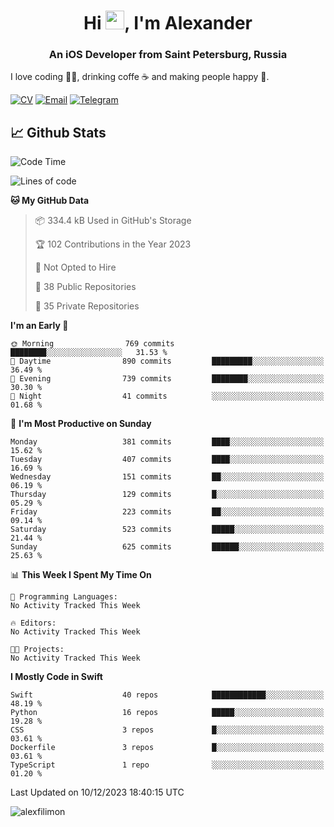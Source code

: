 <h1 align="center">Hi <img src="https://raw.githubusercontent.com/MartinHeinz/MartinHeinz/master/wave.gif" width="30px">, I'm Alexander</h1>
<h3 align="center">An iOS Developer from Saint Petersburg, Russia</h3>

I love coding 👨‍💻, drinking coffe ☕️ and making people happy 🎊.

[![CV](https://img.shields.io/badge/CV-Александр%20Филимонов-14b420)](./resources/CV_Aleksandr_Filimonov_iOS_November_2023.pdf)
[![Email](https://img.shields.io/badge/Email-as.filimonov@mail.ru-f39f37)](mailto:as.filimonov@mail.ru)
[![Telegram](https://img.shields.io/badge/Telegram-alexfilimon-1686b1)](https://t.me/alexfilimon)

## 📈 Github Stats

<!--START_SECTION:waka-->
![Code Time](http://img.shields.io/badge/Code%20Time-0%20secs-blue)

![Lines of code](https://img.shields.io/badge/From%20Hello%20World%20I%27ve%20Written-1.5%20million%20lines%20of%20code-blue)

**🐱 My GitHub Data** 

> 📦 334.4 kB Used in GitHub's Storage 
 > 
> 🏆 102 Contributions in the Year 2023
 > 
> 🚫 Not Opted to Hire
 > 
> 📜 38 Public Repositories 
 > 
> 🔑 35 Private Repositories 
 > 
**I'm an Early 🐤** 

```text
🌞 Morning                769 commits         ████████░░░░░░░░░░░░░░░░░   31.53 % 
🌆 Daytime                890 commits         █████████░░░░░░░░░░░░░░░░   36.49 % 
🌃 Evening                739 commits         ████████░░░░░░░░░░░░░░░░░   30.30 % 
🌙 Night                  41 commits          ░░░░░░░░░░░░░░░░░░░░░░░░░   01.68 % 
```
📅 **I'm Most Productive on Sunday** 

```text
Monday                   381 commits         ████░░░░░░░░░░░░░░░░░░░░░   15.62 % 
Tuesday                  407 commits         ████░░░░░░░░░░░░░░░░░░░░░   16.69 % 
Wednesday                151 commits         ██░░░░░░░░░░░░░░░░░░░░░░░   06.19 % 
Thursday                 129 commits         █░░░░░░░░░░░░░░░░░░░░░░░░   05.29 % 
Friday                   223 commits         ██░░░░░░░░░░░░░░░░░░░░░░░   09.14 % 
Saturday                 523 commits         █████░░░░░░░░░░░░░░░░░░░░   21.44 % 
Sunday                   625 commits         ██████░░░░░░░░░░░░░░░░░░░   25.63 % 
```


📊 **This Week I Spent My Time On** 

```text
💬 Programming Languages: 
No Activity Tracked This Week

🔥 Editors: 
No Activity Tracked This Week

🐱‍💻 Projects: 
No Activity Tracked This Week
```

**I Mostly Code in Swift** 

```text
Swift                    40 repos            ████████████░░░░░░░░░░░░░   48.19 % 
Python                   16 repos            █████░░░░░░░░░░░░░░░░░░░░   19.28 % 
CSS                      3 repos             █░░░░░░░░░░░░░░░░░░░░░░░░   03.61 % 
Dockerfile               3 repos             █░░░░░░░░░░░░░░░░░░░░░░░░   03.61 % 
TypeScript               1 repo              ░░░░░░░░░░░░░░░░░░░░░░░░░   01.20 % 
```




 Last Updated on 10/12/2023 18:40:15 UTC
<!--END_SECTION:waka-->

<img align="center" src="https://github-readme-stats.vercel.app/api?username=alexfilimon&show_icons=true" alt="alexfilimon" />
